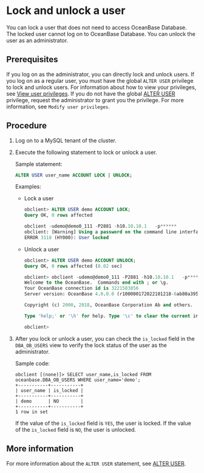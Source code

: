 # Lock and unlock a user

You can lock a user that does not need to access OceanBase Database. The locked user cannot log on to OceanBase Database. You can unlock the user as an administrator.

## Prerequisites

If you log on as the administrator, you can directly lock and unlock users. If you log on as a regular user, you must have the global `ALTER USER` privilege to lock and unlock users. For information about how to view your privileges, see [View user privileges](../../../../../../6.manage/5.security-and-permissions/3.access-control/2.user-and-permission/2.permission-of-mysql-mode/4.view-user-permissions-of-mysql-mode.md). If you do not have the global [ALTER USER](../../../../../../6.manage/5.security-and-permissions/3.access-control/2.user-and-permission/2.permission-of-mysql-mode/5.modify-user-permissions-of-mysql-mode.md) privilege, request the administrator to grant you the privilege. For more information, see `Modify user privileges`.

## Procedure

1. Log on to a MySQL tenant of the cluster.

2. Execute the following statement to lock or unlock a user.

   Sample statement:

   ```sql
   ALTER USER user_name ACCOUNT LOCK | UNLOCK;
   ```

   Examples:

   * Lock a user

      ```sql
      obclient> ALTER USER demo ACCOUNT LOCK;
      Query OK, 0 rows affected

      obclient -udemo@demo0_111 -P2881 -h10.10.10.1   -p******
      obclient: [Warning] Using a password on the command line interface can be insecure.
      ERROR 3118 (HY000): User locked
      ```

   * Unlock a user

      ```sql
      obclient> ALTER USER demo ACCOUNT UNLOCK;
      Query OK, 0 rows affected (0.02 sec)

      obclient> obclient -udemo@demo0_111 -P2881 -h10.10.10.1   -p******
      Welcome to the OceanBase.  Commands end with ; or \g.
      Your OceanBase connection id is 3221583856
      Server version: OceanBase 4.0.0.0 (r100000172022101218-6ab80a3950710941946c004d805fcfded7a4aa2c) (Built Oct 12 2022 18:43:39)

      Copyright (c) 2000, 2018, OceanBase Corporation Ab and others.

      Type 'help;' or '\h' for help. Type '\c' to clear the current input statement.

      obclient>
      ```

3. After you lock or unlock a user, you can check the `is_locked` field in the `DBA_OB_USERS` view to verify the lock status of the user as the administrator.

   Sample code:

   ```shell
   obclient [(none)]> SELECT user_name,is_locked FROM oceanbase.DBA_OB_USERS WHERE user_name='demo';
   +-----------+-----------+
   | user_name | is_locked |
   +-----------+-----------+
   | demo      | NO        |
   +-----------+-----------+
   1 row in set
   ```

   If the value of the `is_locked` field is `YES`, the user is locked. If the value of the `is_locked` field is `NO`, the user is unlocked.

## More information

For more information about the `ALTER USER` statement, see [ALTER USER](../../../../../4.development-reference/1.sql-syntax/2.common-tenant-of-mysql-mode/6.sql-statement-of-mysql-mode/18.alter-user-of-mysql-mode.md).
